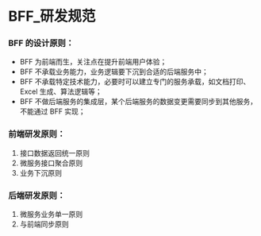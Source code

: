 # BFF\_研发规范

### BFF 的设计原则：

- BFF 为前端而生，关注点在提升前端用户体验；
- BFF 不承载业务能力，业务逻辑要下沉到合适的后端服务中；
- BFF 不承载特定技术能力，必要时可以建立专门的服务承载，如文档打印、Excel 生成、算法逻辑等；
- BFF 不做后端服务的集成层，某个后端服务的数据变更需要同步到其他服务，不能通过 BFF 实现；

### 前端研发原则：

1. 接口数据返回统一原则
2. 微服务接口聚合原则
3. 业务下沉原则

### 后端研发原则：

1. 微服务业务单一原则
2. 与前端同步原则
